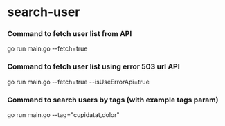 # search-user

### Command to fetch user list from API
go run main.go --fetch=true

### Command to fetch user list using error 503 url API
go run main.go --fetch=true --isUseErrorApi=true

### Command to search users by tags (with example tags param)
go run main.go --tag="cupidatat,dolor"